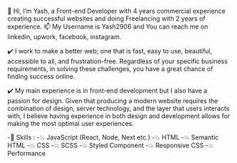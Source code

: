 👋 Hi, I’m Yash, a Front-end Developer with 4 years commercial experience creating successful websites and doing Freelancing with 2 years of experience.
📫 My Username is Yash2906 and You can reach me on linkedin, upwork, facebook, instagram.    

✔️ I work to make a better web; one that is fast, easy to use, beautiful, accessible to all, and frustration-free. Regardless of your specific business requirements, in solving       these challenges, you have a great chance of finding success online.

✔️ My main experience is in front-end development but I also have a passion for design. Given that producing a modern website requires the combination of design, server              technology, and the layer that users interacts with, I believe having experience in both design and development allows for making the most optimal user experiences.

-💎 Skills : 
-💥 JavaScript (React, Node, Next etc.)
-💥 HTML
-💥 Semantic HTML
-💥 CSS
-💥 SCSS
-💥 Styled Component
-💥 Responsive CSS
-💥 Performance

<!---
Yash2906/Yash2906 is a ✨ special ✨ repository because its `README.md` (this file) appears on your GitHub profile.
You can click the Preview link to take a look at your changes.
--->
